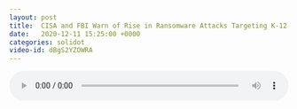 ```yaml
---
layout: post
title:  CISA and FBI Warn of Rise in Ransomware Attacks Targeting K-12 Schools
date:   2020-12-11 15:25:00 +0000
categories: solidot
video-id: dBgS2YZOWRA
---
```


<audio src="/assets/490de5d0340d1818d1879de644bafb23.mp3" style="width: 100%;" controls></audio>

